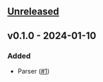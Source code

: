 ## [Unreleased](https://github.com/faissaloux/gemfile/compare/v0.1.0...main)

## v0.1.0 - 2024-01-10

### Added
- Parser ([#1](https://github.com/faissaloux/gemfile/pull/1))
